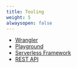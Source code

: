 ```yaml
---
title: Tooling
weight: 5
alwaysopen: false
---
```


- [Wrangler](/tooling/wrangler)
- [Playground](/tooling/playground)
- [Serverless Framework](/tooling/serverless)
- [REST API](/tooling/api)
